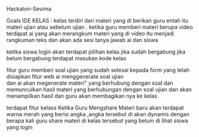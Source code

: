 Hackaton-Sevima 

Goals IDE
KELAS : kelas terdiri dari materi yang di berikan guru entah itu materi ujian atau sebelum ujian . ketika guru memberi materi berupa video terdapat ai yang akan merangkum materi yang di video itu menjadi rangkuman teks dan akan ada sesi tanya jawab ai dan siswa 

ketika siswa login akan terdapat pilihan kelas jika sudah bergabung jika belum bergabung terdapat masukan kode kelas

fitur guru memberi soal ujian yang sudah selesai kepada form yang telah disiapkan fitur web ai menggenerate soal ujian  
dan ai akan megenerate materi" yang berhubung dengan soal
dan memunculkan hasil materi yang berhubungan dengan soal ujian dan akan menampilkan hasil dan guru akan membagikan nya ke kelas

terdapat fitur kelass 
Ketika Guru Mengshare Materi baru akan terdapat warna merah yang berisi angka ,angka tersebut di akan dynamis dengan berapa kali guru share materi di kelas tersebut yang belum di lihat siswa yang login
